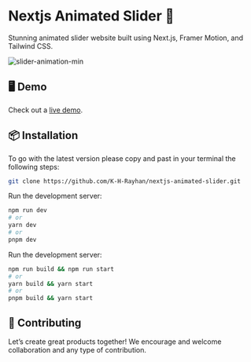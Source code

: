 # Nextjs Animated Slider 🚀

Stunning animated slider website built using Next.js, Framer Motion, and Tailwind CSS.

![slider-animation-min](https://github.com/K-H-Rayhan/nextjs-animated-slider/assets/83538046/676e87e0-0988-4431-9c3d-354635faca93)

## 🖥 Demo

Check out a [live demo](https://nextjs-animated-slider.vercel.app/).

## 📦 Installation

To go with the latest version please copy and past in your terminal the following steps: 

```bash
git clone https://github.com/K-H-Rayhan/nextjs-animated-slider.git
```

Run the development server:

```bash
npm run dev
# or
yarn dev
# or
pnpm dev
```
Run the development server:

```bash
npm run build && npm run start
# or
yarn build && yarn start
# or
pnpm build && yarn start
```

## 🤝 Contributing

Let’s create great products together! We encourage and welcome collaboration and any type of contribution.
